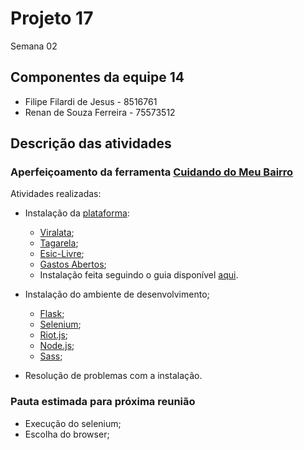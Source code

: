 # Projeto 17

Semana 02

## Componentes da equipe 14

* Filipe Filardi de Jesus - 8516761
* Renan de Souza Ferreira - 75573512

## Descrição das atividades

### Aperfeiçoamento da ferramenta [Cuidando do Meu Bairro](https://cuidando.vc/)

Atividades realizadas:
* Instalação da [plataforma](https://github.com/okfn-brasil/cuidando2):
   * [Viralata](https://github.com/okfn-brasil/viralata);
   * [Tagarela](https://github.com/okfn-brasil/tagarela);
   * [Esic-Livre](https://github.com/okfn-brasil/esiclivre);
   * [Gastos Abertos](https://github.com/okfn-brasil/gastos_abertos);
   * Instalação feita seguindo o guia disponível [aqui](https://github.com/okfn-brasil/cuidando2/blob/master/doc/install.sh).

* Instalação do ambiente de desenvolvimento;
   * [Flask](http://flask.pocoo.org/);
   * [Selenium](http://www.seleniumhq.org/);
   * [Riot.js](http://riotjs.com/);
   * [Node.js](https://nodejs.org/en/);
   * [Sass](http://sass-lang.com/);

* Resolução de problemas com a instalação.

### Pauta estimada para próxima reunião

* Execução do selenium;
* Escolha do browser;
